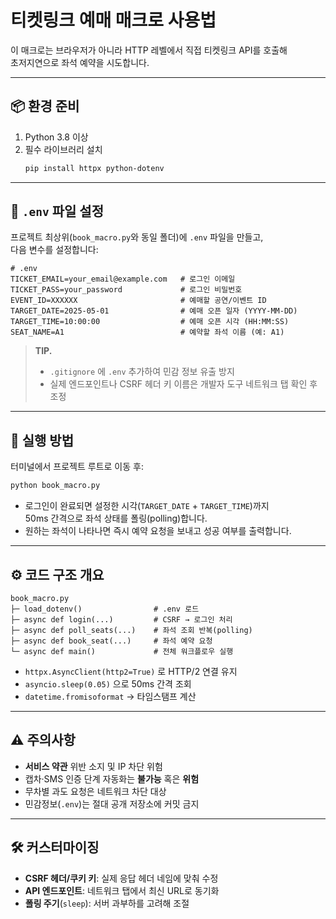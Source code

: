 # 티켓링크 예매 매크로 사용법

이 매크로는 브라우저가 아니라 HTTP 레벨에서 직접 티켓링크 API를 호출해  
초저지연으로 좌석 예약을 시도합니다.  

---

## 📦 환경 준비

1. Python 3.8 이상  
2. 필수 라이브러리 설치
   ```bash
   pip install httpx python-dotenv
   ```

---

## 🔐 `.env` 파일 설정

프로젝트 최상위(`book_macro.py`와 동일 폴더)에 `.env` 파일을 만들고,  
다음 변수를 설정합니다:

```dotenv
# .env
TICKET_EMAIL=your_email@example.com   # 로그인 이메일
TICKET_PASS=your_password             # 로그인 비밀번호
EVENT_ID=XXXXXX                       # 예매할 공연/이벤트 ID
TARGET_DATE=2025-05-01                # 예매 오픈 일자 (YYYY-MM-DD)
TARGET_TIME=10:00:00                  # 예매 오픈 시각 (HH:MM:SS)
SEAT_NAME=A1                          # 예약할 좌석 이름 (예: A1)
```

> **TIP.**  
> - `.gitignore` 에 `.env` 추가하여 민감 정보 유출 방지  
> - 실제 엔드포인트나 CSRF 헤더 키 이름은 개발자 도구 네트워크 탭 확인 후 조정

---

## 🚀 실행 방법

터미널에서 프로젝트 루트로 이동 후:

```bash
python book_macro.py
```

- 로그인이 완료되면 설정한 시각(`TARGET_DATE` + `TARGET_TIME`)까지  
  50ms 간격으로 좌석 상태를 폴링(polling)합니다.  
- 원하는 좌석이 나타나면 즉시 예약 요청을 보내고 성공 여부를 출력합니다.

---

## ⚙️ 코드 구조 개요

```text
book_macro.py
├─ load_dotenv()                # .env 로드
├─ async def login(...)         # CSRF → 로그인 처리
├─ async def poll_seats(...)    # 좌석 조회 반복(polling)
├─ async def book_seat(...)     # 좌석 예약 요청
└─ async def main()             # 전체 워크플로우 실행
```

- `httpx.AsyncClient(http2=True)` 로 HTTP/2 연결 유지  
- `asyncio.sleep(0.05)` 으로 50ms 간격 조회  
- `datetime.fromisoformat` → 타임스탬프 계산

---

## ⚠️ 주의사항

- **서비스 약관** 위반 소지 및 IP 차단 위험  
- 캡차·SMS 인증 단계 자동화는 **불가능** 혹은 **위험**  
- 무차별 과도 요청은 네트워크 차단 대상  
- 민감정보(`.env`)는 절대 공개 저장소에 커밋 금지  

---

## 🛠️ 커스터마이징

- **CSRF 헤더/쿠키 키**: 실제 응답 헤더 네임에 맞춰 수정  
- **API 엔드포인트**: 네트워크 탭에서 최신 URL로 동기화  
- **폴링 주기**(`sleep`): 서버 과부하를 고려해 조절  
